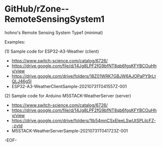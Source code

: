 # GitHub/rZone--RemoteSensingSystem1

hohno's Remote Sensing System Type1 (minimal)

Examples:

(1) Sample code for ESP32-A3-Weather (client)

* https://www.switch-science.com/catalog/6726/
* https://drive.google.com/file/d/14Jg8LPF2fG9bfNT8qb6fgsKFYBCOuHhy/view
* https://drive.google.com/drive/folders/18Z01WRK7GBJW6AJOPaPY9rLtQLJ46g5I
* ESP32-A3-WeatherClientSample-20210731T041557Z-001

(2) Sample code for Arduino M5STACK-WeatherServer (server)

* https://www.switch-science.com/catalog/6726/
* https://drive.google.com/file/d/14Jg8LPF2fG9bfNT8qb6fgsKFYBCOuHhy/view
* https://drive.google.com/drive/folders/1Ib54mnCSxEleeLSwUtSPLilcFZ--zytd
* M5STACK-WeatherServerSample-20210731T041723Z-001

-EOF-
